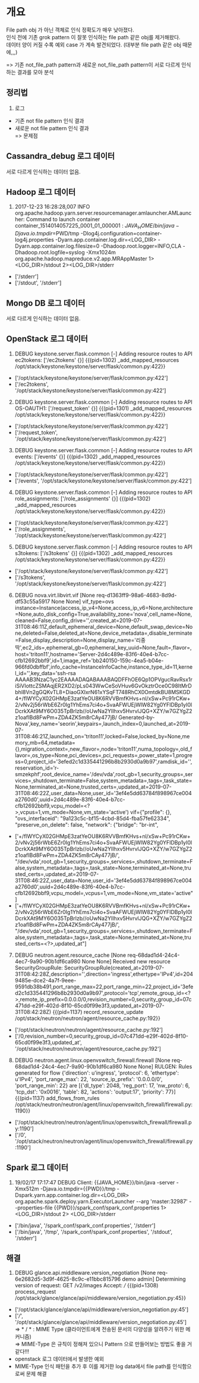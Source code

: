 # 개요 
File path obj 가 아닌 객체로 인식 정확도가 매우 낮아졌다.    
인식 전에 기존 grok pattern 이 잘못 인식하는 file path 같은 obj를 제거해왔다.   
데이터 양이 커질 수록 예외 case 가 계속 발견되었다. (대부분 file path 같은 obj 때문에,,,)     

=> 기존 not_file_path pattern과 새로운 not_file_path pattern이 서로 다르게 인식하는 결과를 모아 분석

## 정리법
1. 로그
* 기존 not file pattern 인식 결과
* 새로운 not file pattern 인식 결과   
=> 문제점

## Cassandra_debug 로그 데이터
서로 다르게 인식하는 데이터 없음.

## Hadoop 로그 데이터
1. 2017-12-23 16:28:28,007 INFO org.apache.hadoop.yarn.server.resourcemanager.amlauncher.AMLauncher: Command to launch container container_1514014057225_0001_01_000001 : $JAVA_HOME/bin/java -Djava.io.tmpdir=$PWD/tmp -Dlog4j.configuration=container-log4j.properties -Dyarn.app.container.log.dir=<LOG_DIR> -Dyarn.app.container.log.filesize=0 -Dhadoop.root.logger=INFO,CLA -Dhadoop.root.logfile=syslog -Xmx1024m org.apache.hadoop.mapreduce.v2.app.MRAppMaster 1><LOG_DIR>/stdout 2><LOG_DIR>/stderr
- ['/stderr']
- ['/stdout', '/stderr']

## Mongo DB 로그 데이터
서로 다르게 인식하는 데이터 없음.

## OpenStack 로그 데이터
1. DEBUG keystone.server.flask.common [-] Adding resource routes to API ec2tokens: ['/ec2tokens' {}] {{(pid=1302) _add_mapped_resources /opt/stack/keystone/keystone/server/flask/common.py:422}}
- ['/opt/stack/keystone/keystone/server/flask/common.py:422']
- ['/ec2tokens', '/opt/stack/keystone/keystone/server/flask/common.py:422']

2. DEBUG keystone.server.flask.common [-] Adding resource routes to API OS-OAUTH1: ['/request_token' {}] {{(pid=1301) _add_mapped_resources /opt/stack/keystone/keystone/server/flask/common.py:422}}
- ['/opt/stack/keystone/keystone/server/flask/common.py:422']
- ['/request_token', '/opt/stack/keystone/keystone/server/flask/common.py:422']

3. DEBUG keystone.server.flask.common [-] Adding resource routes to API events: ['/events' {}] {{(pid=1302) _add_mapped_resources /opt/stack/keystone/keystone/server/flask/common.py:422}}
- ['/opt/stack/keystone/keystone/server/flask/common.py:422']
- ['/events', '/opt/stack/keystone/keystone/server/flask/common.py:422']

4. DEBUG keystone.server.flask.common [-] Adding resource routes to API role_assignments: ['/role_assignments' {}] {{(pid=1302) _add_mapped_resources /opt/stack/keystone/keystone/server/flask/common.py:422}}
- ['/opt/stack/keystone/keystone/server/flask/common.py:422']
- ['/role_assignments', '/opt/stack/keystone/keystone/server/flask/common.py:422']

5. DEBUG keystone.server.flask.common [-] Adding resource routes to API s3tokens: ['/s3tokens' {}] {{(pid=1302) _add_mapped_resources /opt/stack/keystone/keystone/server/flask/common.py:422}}
- ['/opt/stack/keystone/keystone/server/flask/common.py:422']
- ['/s3tokens', '/opt/stack/keystone/keystone/server/flask/common.py:422']

6. DEBUG nova.virt.libvirt.vif [None req-d1363ff9-98a6-4683-8d9d-df53c55a5917 None None] vif_type=ovs instance=Instance(access_ip_v4=None,access_ip_v6=None,architecture=None,auto_disk_config=True,availability_zone='nova',cell_name=None,cleaned=False,config_drive='',created_at=2019-07-31T08:46:11Z,default_ephemeral_device=None,default_swap_device=None,deleted=False,deleted_at=None,device_metadata=<?>,disable_terminate=False,display_description=None,display_name='리중딱',ec2_ids=<?>,ephemeral_gb=0,ephemeral_key_uuid=None,fault=<?>,flavor=<?>,host='triton11',hostname='Server-2d4c489e-83f6-40e4-b7cc-cfb12692bbf9',id=1,image_ref='bb240150-159c-4ea5-b04e-966fd0dbffbf',info_cache=InstanceInfoCache,instance_type_id=11,kernel_id='',key_data='ssh-rsa AAAAB3NzaC1yc2EAAAADAQABAAABAQDFFhOE6Qp1OPVgucRavRsx1riSiVIottcZSMAqjER2XD2/pLs043WwCeSoVHuv6GvOkztrOce0C98ItMrDbhl8Vn2gGQKvTL8+DiaoGXIxrN61xYSqFT748RhCX0OmtdkBU8MSKGD4+/flWYCyX02GHMpE3zatYeOU8K6RVVBmfKHvs+nl/xSw+Pc91rCKw+2/vNv2j56rWbE6Zr0Ig1YhEms7ci4o+SvaAFWUEjWlW82Yg0YFIDBp1yI0lDcrkXAt9MY6O035TpBrlzb//oUwNa2YlIhxv5HvrvlJQG+XZY/w7GZYgZ2z1oafIBd8FwPm+ZDA4ZK5m8rCAy477jB/ Generated-by-Nova',key_name='seorin',keypairs=<?>,launch_index=0,launched_at=2019-07-31T08:46:21Z,launched_on='triton11',locked=False,locked_by=None,memory_mb=64,metadata={},migration_context=<?>,new_flavor=<?>,node='triton11',numa_topology=<?>,old_flavor=<?>,os_type=None,pci_devices=<?>,pci_requests=<?>,power_state=1,progress=0,project_id='3efed2c1d335441296b8b2930d0a9b97',ramdisk_id='',reservation_id='r-smzekphf',root_device_name='/dev/vda',root_gb=1,security_groups=<?>,services=<?>,shutdown_terminate=False,system_metadata=<?>,tags=<?>,task_state=None,terminated_at=None,trusted_certs=<?>,updated_at=2019-07-31T08:46:22Z,user_data=None,user_id='3ef4e5dd63784f898967ce004a2760d0',uuid=2d4c489e-83f6-40e4-b7cc-cfb12692bbf9,vcpu_model=<?>,vcpus=1,vm_mode=None,vm_state='active') vif={"profile": {}, "ovs_interfaceid": "9a123c5c-bf15-4cbd-85d4-fba57fe62334", "preserve_on_delete": false, "network": {"bridge": "br-int",
- ['+/flWYCyX02GHMpE3zatYeOU8K6RVVBmfKHvs+nl/xSw+Pc91rCKw+2/vNv2j56rWbE6Zr0Ig1YhEms7ci4o+SvaAFWUEjWlW82Yg0YFIDBp1yI0lDcrkXAt9MY6O035TpBrlzb//oUwNa2YlIhxv5HvrvlJQG+XZY/w7GZYgZ2z1oafIBd8FwPm+ZDA4ZK5m8rCAy477jB/', "/dev/vda',root_gb=1,security_groups=<?>,services=<?>,shutdown_terminate=False,system_metadata=<?>,tags=<?>,task_state=None,terminated_at=None,trusted_certs=<?>,updated_at=2019-07-31T08:46:22Z,user_data=None,user_id='3ef4e5dd63784f898967ce004a2760d0',uuid=2d4c489e-83f6-40e4-b7cc-cfb12692bbf9,vcpu_model=<?>,vcpus=1,vm_mode=None,vm_state='active"]
- ['+/flWYCyX02GHMpE3zatYeOU8K6RVVBmfKHvs+nl/xSw+Pc91rCKw+2/vNv2j56rWbE6Zr0Ig1YhEms7ci4o+SvaAFWUEjWlW82Yg0YFIDBp1yI0lDcrkXAt9MY6O035TpBrlzb//oUwNa2YlIhxv5HvrvlJQG+XZY/w7GZYgZ2z1oafIBd8FwPm+ZDA4ZK5m8rCAy477jB/', "/dev/vda',root_gb=1,security_groups=<?>,services=<?>,shutdown_terminate=False,system_metadata=<?>,tags=<?>,task_state=None,terminated_at=None,trusted_certs=<?>,updated_at"]

7. DEBUG neutron.agent.resource_cache [None req-68dad1d4-24c4-4ec7-9a90-90b1df6ca980 None None] Received new resource SecurityGroupRule: SecurityGroupRule(created_at=2019-07-31T08:42:28Z,description='',direction='ingress',ethertype='IPv4',id=2049485e-dce2-4a7f-9eee-9591db38b491,port_range_max=22,port_range_min=22,project_id='3efed2c1d335441296b8b2930d0a9b97',protocol='tcp',remote_group_id=<?>,remote_ip_prefix=0.0.0.0/0,revision_number=0,security_group_id=07c471dd-e29f-402d-8f10-65cd0f99e3f3,updated_at=2019-07-31T08:42:28Z) {{(pid=1137) record_resource_update /opt/stack/neutron/neutron/agent/resource_cache.py:192}}
- ['/opt/stack/neutron/neutron/agent/resource_cache.py:192']
- ['/0,revision_number=0,security_group_id=07c471dd-e29f-402d-8f10-65cd0f99e3f3,updated_at', '/opt/stack/neutron/neutron/agent/resource_cache.py:192']

8. DEBUG neutron.agent.linux.openvswitch_firewall.firewall [None req-68dad1d4-24c4-4ec7-9a90-90b1df6ca980 None None] RULGEN: Rules generated for flow {'direction': u'ingress', 'protocol': 6, 'ethertype': u'IPv4', 'port_range_max': 22, 'source_ip_prefix': '0.0.0.0/0', 'port_range_min': 22} are [{'dl_type': 2048, 'reg_port': 17, 'nw_proto': 6, 'tcp_dst': '0x0016', 'table': 82, 'actions': 'output:17', 'priority': 77}] {{(pid=1137) add_flows_from_rules /opt/stack/neutron/neutron/agent/linux/openvswitch_firewall/firewall.py:1190}}
- ['/opt/stack/neutron/neutron/agent/linux/openvswitch_firewall/firewall.py:1190']
- ['/0', '/opt/stack/neutron/neutron/agent/linux/openvswitch_firewall/firewall.py:1190']

## Spark 로그 데이터
1. 19/02/17 17:17:47 DEBUG Client: {{JAVA_HOME}}/bin/java -server -Xmx512m -Djava.io.tmpdir={{PWD}}/tmp -Dspark.yarn.app.container.log.dir=<LOG_DIR> org.apache.spark.deploy.yarn.ExecutorLauncher --arg 'master:32987' --properties-file {{PWD}}/spark_conf/spark_conf.properties 1> <LOG_DIR>/stdout 2> <LOG_DIR>/stderr
- ['/bin/java', '/spark_conf/spark_conf.properties', '/stderr']
- ['/bin/java', '/tmp', '/spark_conf/spark_conf.properties', '/stdout', '/stderr']


## 해결
1. DEBUG glance.api.middleware.version_negotiation [None req-6e2682d5-3d9f-4625-8c9c-e11bbc815796 demo admin] Determining version of request: GET /v2/images Accept: */* {{(pid=1308) process_request /opt/stack/glance/glance/api/middleware/version_negotiation.py:45}}
- ['/opt/stack/glance/glance/api/middleware/version_negotiation.py:45']
- ['*/*', '/opt/stack/glance/glance/api/middleware/version_negotiation.py:45']   
=> * / * : MIME Type (클라이언트에게 전송된 문서의 다양성을 알려주기 위한 메커니즘)   
=> MIME-Type 은 규칙이 정해져 있으니 Pattern 으로 만들어보는 방법도 좋을 거 같다!!!
- openstack 로그 데이터에서 발생한 예외
- MIME-Type 인식 패턴을 추가 후 이를 제거한 log data에서 file path를 인식함으로써 문제 해결